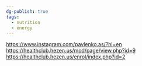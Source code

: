 ```yaml
---
dg-publish: true
tags:
  - nutrition
  - energy
---
```



https://www.instagram.com/pavlenko.as/?hl=en
https://healthclub.hezen.us/mod/page/view.php?id=9
https://healthclub.hezen.us/enrol/index.php?id=2